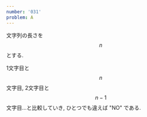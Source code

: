 ```yaml
---
number: '031'
problem: A
---
```

文字列の長さを $$ n $$ とする.

1文字目と $$ n $$ 文字目, 2文字目と $$ n-1 $$ 文字目…と比較していき, ひとつでも違えば "NO" である.
